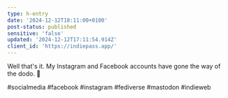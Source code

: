 ```yaml
---
type: h-entry
date: '2024-12-12T18:11:00+0100'
post-status: published
sensitive: 'false'
updated: '2024-12-12T17:11:54.914Z'
client_id: 'https://indiepass.app/'
---
```

Well that's it. My Instagram and Facebook accounts have gone the way of the dodo. 🦤 

#socialmedia #facebook #instagram #fediverse #mastodon #indieweb 
